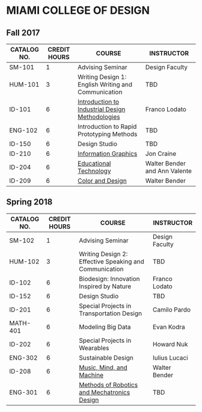 MIAMI COLLEGE OF DESIGN
=======================

Fall 2017
---------


| CATALOG NO. | CREDIT HOURS | COURSE | INSTRUCTOR |
| ----------- | ------------ | ------ | ---------- |
| SM-101 | 1 | Advising Seminar | Design Faculty |
| HUM-101 | 3 | Writing Design 1: English Writing and Communication | TBD |
| ID-101 | 6 | [Introduction to Industrial Design Methodologies](https://github.com/walterbender/Syllabi/blob/master/iam.md) | Franco Lodato |
| ENG-102 | 6 | Introduction to Rapid Prototyping Methods | TBD |
| ID-150 | 6 | Design Studio | TBD |
| ID-210 | 6 | [Information Graphics](https://github.com/walterbender/Syllabi/blob/master/graphics.md) | Jon Craine |
| ID-204 | 6 | [Educational Technology](https://github.com/walterbender/Syllabi/blob/master/edtech.md) | Walter Bender and Ann Valente |
| ID-209 | 6 | [Color and Design](https://github.com/walterbender/Syllabi/blob/master/color.md) | Walter Bender |

Spring 2018
-----------

| CATALOG NO. | CREDIT HOURS | COURSE | INSTRUCTOR |
| ----------- | ------------ | ------ | ---------- |
| SM-102 | 1 | Advising Seminar | Design Faculty |
| HUM-102 | 3 | Writing Design 2: Effective Speaking and Communication | TBD |
| ID-102 | 6 | Biodesign: Innovation Inspired by Nature | Franco Lodato |
| ID-152 | 6 | Design Studio | TBD |
| ID-201 | 6 | Special Projects in Transportation Design | Camilo Pardo |
| MATH-401 | 6 | Modeling Big Data | Evan Kodra |
| ID-202 | 6 | Special Projects in Wearables | Howard Nuk |
| ENG-302 |6 | Sustainable Design | Iulius Lucaci |
| ID-208 | 6 | [Music, Mind, and Machine](https://github.com/walterbender/Syllabi/blob/master/music.md) | Walter Bender |
| ENG-301 | 6 | [Methods of Robotics and Mechatronics Design](https://github.com/walterbender/Syllabi/blob/master/robotics.md) | TBD |
